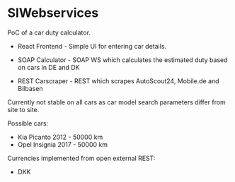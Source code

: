 # SIWebservices

PoC of a car duty calculator.

 * React Frontend - Simple UI for entering car details.
 
 * SOAP Calculator - SOAP WS which calculates the estimated duty based on cars in DE and DK
  
 * REST Carscraper - REST which scrapes AutoScout24, Mobile.de and Bilbasen
 
Currently not stable on all cars as car model search parameters differ from site to site.

Possible cars:

  * Kia Picanto 2012 - 50000 km
  * Opel Insignia 2017 - 50000 km

Currencies implemented from open external REST:

  * DKK
